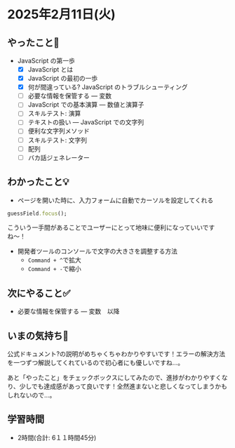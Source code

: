 # 2025年2月11日(火)

## やったこと📝
- JavaScript の第一歩
  - [x] JavaScript とは
  - [x] JavaScript の最初の一歩
  - [x] 何が間違っている? JavaScript のトラブルシューティング
  - [ ] 必要な情報を保管する — 変数
  - [ ] JavaScript での基本演算 — 数値と演算子
  - [ ] スキルテスト: 演算
  - [ ] テキストの扱い — JavaScript での文字列
  - [ ] 便利な文字列メソッド
  - [ ] スキルテスト: 文字列
  - [ ] 配列
  - [ ] バカ話ジェネレーター

## わかったこと💡
- ページを開いた時に、入力フォームに自動でカーソルを設定してくれる
```ruby
guessField.focus();
```
こういう一手間があることでユーザーにとって地味に便利になっていいですね〜！

- 開発者ツールのコンソールで文字の大きさを調整する方法
  - `Command + ^`で拡大
  - `Command + -`で縮小

## 次にやること✅
- 必要な情報を保管する — 変数　以降

## いまの気持ち🫶
公式ドキュメント?の説明がめちゃくちゃわかりやすいです！エラーの解決方法を一つずつ解説してくれているので初心者にも優しいですね…。

あと「やったこと」をチェックボックスにしてみたので、進捗がわかりやすくなり、少しでも達成感があって良いです！全然進まないと悲しくなってしまうかもしれないので…。


## 学習時間
- 2時間(合計: 6１１時間45分)

